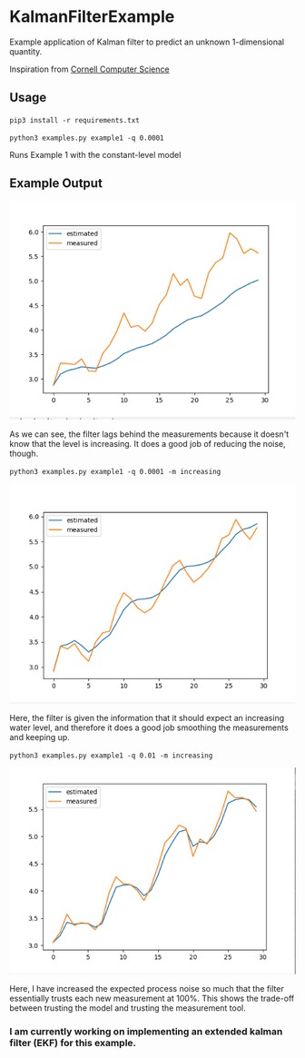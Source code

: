 # KalmanFilterExample
Example application of Kalman filter to predict an unknown 1-dimensional quantity.

Inspiration from [Cornell Computer Science](https://www.cs.cornell.edu/courses/cs4758/2012sp/materials/MI63slides.pdf)

## Usage

`pip3 install -r requirements.txt`

`python3 examples.py example1 -q 0.0001`

Runs Example 1 with the constant-level model

## Example Output

![Constant Level](/images/constant_model.png)

As we can see, the filter lags behind the measurements because it doesn't know that the level is increasing. It does a good job of reducing the noise, though.

`python3 examples.py example1 -q 0.0001 -m increasing`

![Increasing Level](/images/increasing_model.png)

Here, the filter is given the information that it should expect an increasing water level, and therefore it does a good job smoothing the measurements and keeping up.

`python3 examples.py example1 -q 0.01 -m increasing`

![High Process Noise](/images/high_process_noise.png)

Here, I have increased the expected process noise so much that the filter essentially trusts each new measurement at 100%. This shows the trade-off between trusting the model and trusting the measurement tool.

### I am currently working on implementing an extended kalman filter (EKF) for this example.